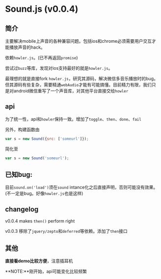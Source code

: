 Sound.js (v0.0.4)
============

简介
--------
主要解决mobile上声音的各种兼容问题。包括ios和chrome必须需要用户交互才能播放声音的hack。

依赖`howler.js`。(已不再返回`promise`)

尝试过`buzz`等库，发现对ios支持最好的就是`howler.js`。

最理想的就是直接fork `howler.js`，研究其源码，解决微信多音乐播放时的bug。但其源码有些复杂，需要精通`webAudio`才能有可能搞懂。目前精力有限，我们只是对android微信重写了一个声音库，对其他平台直接交给`howler`

api
----------
为了统一性，api和`howler`保持一致。增加了`toggle`、`then`、`done`、`fail`

另外，构建函数由
```javascript
var s = new Sound({src: ['someurl']});
```
简化至
```javascript
var s = new Sound('someurl');
```

已知bug:
-----------
目前`sound.on('load')`须在`sound` intance化之后直接声明，否则可能没有效果。(不一定是bug。好像`howler.js`也是这样)

changelog
----------
v0.0.4
makes `then()` perform right

v0.0.3
移除了`jquery/zepto`和`deferred`等依赖。添加了`then`接口

其他
---------
**直接看demo比较方便**，注意插耳机

**NOTE:**刚开始，api可能变化比较频繁

